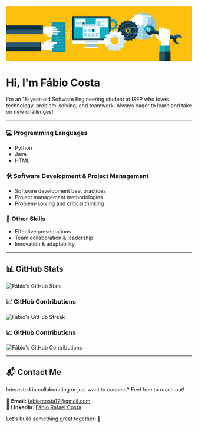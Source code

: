 ![Banner GitHub](https://github.com/1240826/About-me/blob/main/68747470733a2f2f7777772e63617265657267756964652e636f6d2f6361726565722f77702d636f6e74656e742f75706c6f6164732f323032302f30332f67697068792d372e676966.gif)


# Hi, I'm Fábio Costa

I'm an 18-year-old Software Engineering student at ISEP who loves technology, problem-solving, and teamwork. Always eager to learn and take on new challenges!

---

### 💻 Programming Languages
- Python
- Java
- HTML

### 🛠 Software Development & Project Management
- Software development best practices
- Project management methodologies
- Problem-solving and critical thinking

### 🎯 Other Skills
- Effective presentations
- Team collaboration & leadership
- Innovation & adaptability

---

## 📊 GitHub Stats
![Fábio's GitHub Stats](https://github-readme-stats.vercel.app/api?username=1240826&show_icons=true&theme=dracula)

### 📈 GitHub Contributions
![Fábio's GitHub Streak](https://github-readme-streak-stats.herokuapp.com/?user=1240826&theme=dracula)

### 📈 GitHub Contributions
![Fábio's GitHub Contributions](https://activity-graph.herokuapp.com/graph?username=1240826&theme=dracula)

---

## 📬 Contact Me
Interested in collaborating or just want to connect? Feel free to reach out!

📧 **Email:** fabiorcosta12@gmail.com  
🔗 **LinkedIn:** [Fábio Rafael Costa](https://www.linkedin.com/in/f%C3%A1bio-rafael-costa-a791812b1)  

Let's build something great together! 🚀
